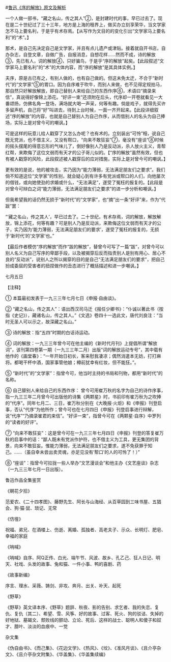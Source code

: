 #[鲁迅《序的解放》原文及解析](https://www.vrrw.net/wx/8110.html)

一个人做一部书，“藏之名山，传之其人”②，是封建时代的事，早已过去了。现在是二十世纪过了三十三年，地方是上海的租界上，做买办立刻享荣华，当文学家怎不马上要名利，于是乎有术存焉。【从写作为文目的的变化引出“文学家马上要名利”的“术”。】

那术，是自己先决定自己是文学家，并且有点儿遗产或津贴。接着就自开书店，自办杂志，自登文章，自做广告，自报消息，自想花样……然而不成，诗的解放③，先已有人，词的解放④，只好骗鸟，于是乎“序的解放”起矣。【此段叙述“文学家马上要名利”的“术”的大体内容，而“序的解放”是其具体实例。】



夫序，原是古已有之，有别人做的，也有自己做的。但这未免太迂，不合于“新时代”的“文学家”⑤的胃口。因为自序难于吹牛，而别人来做，也不见得定规拍马，那自然只好解放解放，即自己替别人来给自己的东西作序⑥，术语曰“摘录来信”，真说得好像锦上添花。“好评一束”还须附在后头，代序却一开卷就看见一大番颂扬，仿佛名角一登场，满场就大喝一声采，何等有趣。倘是戏子，就得先买许多留声机，自己将“好”叫进去，待到上台时候，一面一齐开起来。【此段详细叙述“序的解放”的内容，也就是自己替别人为自己作序，从而借别人的名头为自己捧场，实际上是对曾今可的嘲讽。】

可是这样的玩意儿给人戳穿了又怎么办呢？也有术的。立刻装出“可怜”相，说自己既无党派，也不借主义，又没有帮口，“向来不敢狂妄”⑦，毫没有“座谈”⑧时候的摇头摆尾的得意忘形的气味儿了，倒好像别人乃是反动派，杀人放火主义，青帮红帮，来欺侮了这位文弱而有天才的公子哥儿似的。【“序的解放”虽然有效，但也有被人戳穿的风险，此段叙述被人戳穿后的应对措施，实际上是对曾今可的嘲讽。】

更有效的是说，他的被攻击，实乃因为“能力薄弱，无法满足朋友们之要求”。我们倘不知道这位“文学家”的性别，就会疑心到有许多有党派或帮口的人们，向他屡次的借钱，或向她使劲的求婚或什么，“无法满足”，遂受了冤枉的报复的。【此段是对曾今可辩白之词“能力薄弱，无法满足朋友们之要求”的进一步分析和嘲讽。】

但我希望我的话仍然无损于“新时代”的“文学家”，也“摘”出一条“好评”来，作为“代跋”罢：

“‘藏之名山，传之其人’，早已过去了。二十世纪，有术存焉，词的解放，解放解放，锦上添花，何等有趣？可是别人乃是反动派，来欺侮这位文弱而有天才的公子，实乃因为‘能力薄弱，无法满足朋友们的要求’，遂受了冤枉的报复的，无损于‘新时代’的‘文学家’也。”

【最后作者模仿“序的解放”而作“跋的解放”，替曾今可写了一篇“跋”，对曾今可以别人名义为自己写序的卑鄙手段，以及被揭穿后反而指责别人是别有用心、居心不良的“反动派”，说别人之所以揭穿的目的是自己“无法满足朋友们的要求”，把自己扮成委屈的受害者的扭捏做作的丑态进行了概括描述和进一步嘲讽。】

七月五日





【注释】

① 本篇最初发表于一九三三年七月七日《申报·自由谈》。

② “藏之名山，传之其人”：语出西汉司马迁《报任少卿书》：“仆诚以著此书（按指《史记》），藏诸名山，传之其人。”《文选》卷四十一选此文，唐代刘良注：“当时无圣人可以示之，故深藏之名山。”

③ 诗的解放：指“五四”时期的白话诗运动。

④ 词的解放：一九三三年曾今可在他主编的《新时代月刊》上提倡所谓“解放词”，该刊第四卷第一期（一九三三年二月）出版“词的解放运动专号”，其中载有他作的《画堂春》：“一年开始日初长，客来慰我凄凉；偶然消遣本无妨，打打麻将。都喝干杯中酒，国家事管他娘；樽前犹幸有红妆，但不能狂。”。

⑤ “新时代”的“文学家”：指曾今可，他当时主持的书局和刊物，都用“新时代”的名称。

⑥ 自己替别人来给自己的东西作序： 曾今可用崔万秋的名字为自己的诗作序事，指一九三三年二月曾今可出版他的诗集《两颗星》时，书前印有崔万秋为之吹捧的“代序”。同年七月二、三日，崔万秋分别在《大晚报·火炬》和《申报》刊登启事，否认“代序”为他所作；曾今可也在七月四日《申报》刊登启事进行辩解，说“代序”“乃摘录崔君的来信”。“好评一束”，指曾今可在《两颗星·自序》中罗列的“读者的好评”。

⑦ “向来不敢狂妄”：这是曾今可在一九三三年七月四日《申报》刊登的答复崔万秋的启事中的话：“鄙人既未有党派作护符，也不借主义为工具，更无集团的背景，向来不敢狂妄。惟能力薄弱，无法满足朋友们之要求，遂不免获罪于知己。……（虽自幸未尝出卖灵魂，亦足见没有‘帮口’的人的可怜了！）”

⑧ “座谈”：指曾今可拉拢一些人举办“文艺漫谈会”和他主办《文艺座谈》杂志（一九三三年七月一日出版）。

鲁迅作品全集鉴赏

《朝花夕拾》

范爱农、《二十四孝图》、藤野先生、阿长与山海经、从百草园到三味书屋、五猖会、狗·猫·鼠、琐记、无常

《仿徨》

祝福、弟兄、在酒楼上、伤逝、离婚、孤独者、高老夫子、示众、长明灯、肥皂、幸福的家庭

《呐喊》

《呐喊》自序、阿Q正传、白光、端午节、风波、故乡、孔乙己、狂人日记、明天、社戏、头发的故事、兔和猫、一件小事、鸭的喜剧、药

《故事新编》

序言、理水、采薇、铸剑、非攻、奔月、出关、补天、起死

《野草》

《野草》英文译本序、《野草》题辞、秋夜、影的告别、求乞者、我的失恋、复仇、复仇〔其二〕、希望、雪、风筝、好的故事、过客、死火、狗的驳诘、失掉的好地狱、墓碣文、颓败线的颤动、立论、死后、这样的战士、聪明人和傻子和奴才、腊叶、淡淡的血痕中、一觉

杂文集

《伪自由书》、《而己集》、《花边文学》、《热风》、《坟》、《准风月谈》、《且介亭杂文》、《且介亭杂文附集》、《华盖集》、《华盖集续编》

